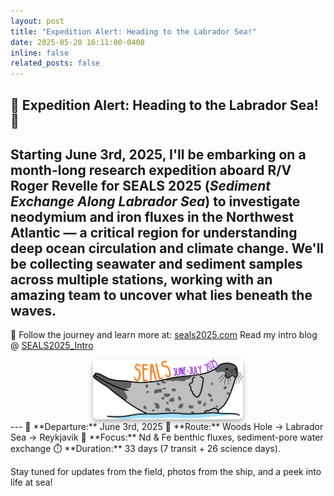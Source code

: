 ```yaml
---
layout: post
title: "Expedition Alert: Heading to the Labrador Sea!"
date: 2025-05-20 16:11:00-0400
inline: false
related_posts: false
---
```

 🌊 **Expedition Alert: Heading to the Labrador Sea! 🧭**
---
Starting **June 3rd, 2025**, I'll be embarking on a month-long research expedition aboard R/V Roger Revelle for **SEALS 2025** (*Sediment Exchange Along Labrador Sea*) to investigate neodymium and iron fluxes in the Northwest Atlantic — a critical region for understanding deep ocean circulation and climate change.
We'll be collecting seawater and sediment samples across multiple stations, working with an amazing team to uncover what lies beneath the waves.
---

🧭 Follow the journey and learn more at: [seals2025.com](https://seals2025.com)
Read my intro blog @ [SEALS2025_Intro](https://frozenarchives.github.io/blog/2025/seals25/)
<div style="display: flex; justify-content: center; align-items: center; gap: 10px; margin-top: 1em;">
      <a href="https://seals2025.com" target="_blank">
        <img src="/assets/img/seals-logo.png" alt="seals-logo" style="width: 240px; box-shadow: 0 4px 8px rgba(0, 0, 0, 0.3); border-radius: 8px;">
      </a>
</div>
---
📅 **Departure:** June 3rd, 2025
📍 **Route:** Woods Hole → Labrador Sea → Reykjavik  
🧪 **Focus:** Nd & Fe benthic fluxes, sediment-pore water exchange  
⏱️ **Duration:** 33 days (7 transit + 26 science days).

Stay tuned for updates from the field, photos from the ship, and a peek into life at sea!
